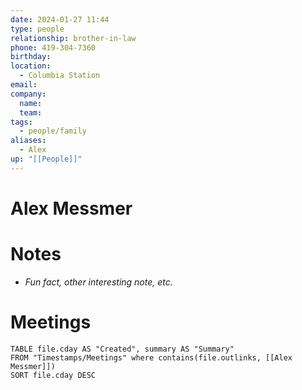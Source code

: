 ```yaml
---
date: 2024-01-27 11:44
type: people
relationship: brother-in-law
phone: 419-304-7360
birthday: 
location:
  - Columbia Station
email: 
company:
  name: 
  team: 
tags:
  - people/family
aliases:
  - Alex
up: "[[People]]"
---
```



# Alex Messmer


# Notes
- *Fun fact, other interesting note, etc.*

# Meetings
```dataview
TABLE file.cday AS "Created", summary AS "Summary"
FROM "Timestamps/Meetings" where contains(file.outlinks, [[Alex Messmer]])
SORT file.cday DESC
```


